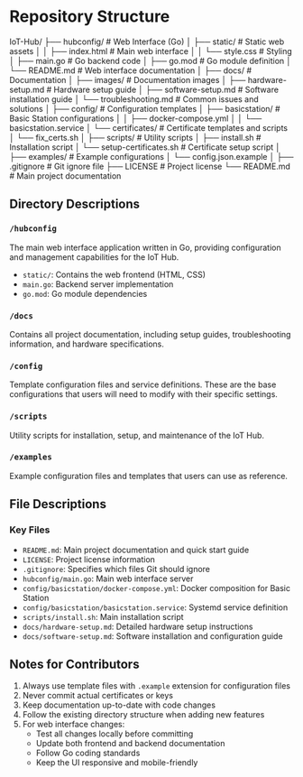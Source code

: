 # Repository Structure

IoT-Hub/
├── hubconfig/                     # Web Interface (Go)
│   ├── static/                   # Static web assets
│   │   ├── index.html           # Main web interface
│   │   └── style.css            # Styling
│   ├── main.go                  # Go backend code
│   ├── go.mod                   # Go module definition
│   └── README.md                # Web interface documentation
│
├── docs/                          # Documentation
│   ├── images/                    # Documentation images
│   ├── hardware-setup.md         # Hardware setup guide
│   ├── software-setup.md         # Software installation guide
│   └── troubleshooting.md       # Common issues and solutions
│
├── config/                        # Configuration templates
│   ├── basicstation/            # Basic Station configurations
│   │   ├── docker-compose.yml
│   │   └── basicstation.service
│   └── certificates/            # Certificate templates and scripts
│       └── fix_certs.sh
│
├── scripts/                       # Utility scripts
│   ├── install.sh               # Installation script
│   └── setup-certificates.sh    # Certificate setup script
│
├── examples/                     # Example configurations
│   └── config.json.example
│
├── .gitignore                    # Git ignore file
├── LICENSE                       # Project license
└── README.md                     # Main project documentation

## Directory Descriptions

### `/hubconfig`
The main web interface application written in Go, providing configuration and management capabilities for the IoT Hub.
- `static/`: Contains the web frontend (HTML, CSS)
- `main.go`: Backend server implementation
- `go.mod`: Go module dependencies

### `/docs`
Contains all project documentation, including setup guides, troubleshooting information, and hardware specifications.

### `/config`
Template configuration files and service definitions. These are the base configurations that users will need to modify with their specific settings.

### `/scripts`
Utility scripts for installation, setup, and maintenance of the IoT Hub.

### `/examples`
Example configuration files and templates that users can use as reference.

## File Descriptions

### Key Files
- `README.md`: Main project documentation and quick start guide
- `LICENSE`: Project license information
- `.gitignore`: Specifies which files Git should ignore
- `hubconfig/main.go`: Main web interface server
- `config/basicstation/docker-compose.yml`: Docker composition for Basic Station
- `config/basicstation/basicstation.service`: Systemd service definition
- `scripts/install.sh`: Main installation script
- `docs/hardware-setup.md`: Detailed hardware setup instructions
- `docs/software-setup.md`: Software installation and configuration guide

## Notes for Contributors
1. Always use template files with `.example` extension for configuration files
2. Never commit actual certificates or keys
3. Keep documentation up-to-date with code changes
4. Follow the existing directory structure when adding new features
5. For web interface changes:
   - Test all changes locally before committing
   - Update both frontend and backend documentation
   - Follow Go coding standards
   - Keep the UI responsive and mobile-friendly
